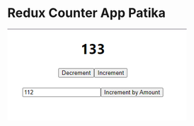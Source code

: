 # Redux Counter App Patika

![screenshot](https://github.com/sametkoyuncu/redux-counter-app-patika/blob/master/public/ss.png)
